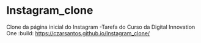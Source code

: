 # Instagram_clone
Clone da página inicial do Instagram
-Tarefa do Curso da Digital Innovation One
:build: https://czarsantos.github.io/Instagram_clone/
